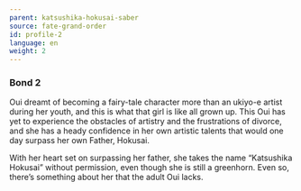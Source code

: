 ```yaml
---
parent: katsushika-hokusai-saber
source: fate-grand-order
id: profile-2
language: en
weight: 2
---
```


### Bond 2

Oui dreamt of becoming a fairy-tale character more than an ukiyo-e artist during her youth, and this is what that girl is like all grown up.
This Oui has yet to experience the obstacles of artistry and the frustrations of divorce, and she has a heady confidence in her own artistic talents that would one day surpass her own Father, Hokusai.

With her heart set on surpassing her father, she takes the name “Katsushika Hokusai” without permission, even though she is still a greenhorn. Even so, there’s something about her that the adult Oui lacks.

